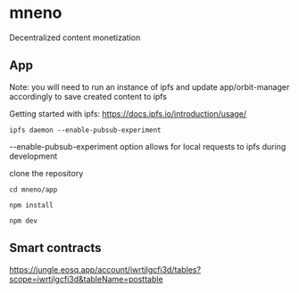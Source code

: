 # mneno
Decentralized content monetization

## App

Note: you will need to run an instance of ipfs and update app/orbit-manager accordingly to save created content to ipfs

Getting started with ipfs: https://docs.ipfs.io/introduction/usage/

```
ipfs daemon --enable-pubsub-experiment
```
--enable-pubsub-experiment option allows for local requests to ipfs during development

clone the repository

```
cd mneno/app

npm install

npm dev
```



## Smart contracts

https://jungle.eosq.app/account/iwrtjlgcfi3d/tables?scope=iwrtjlgcfi3d&tableName=posttable
